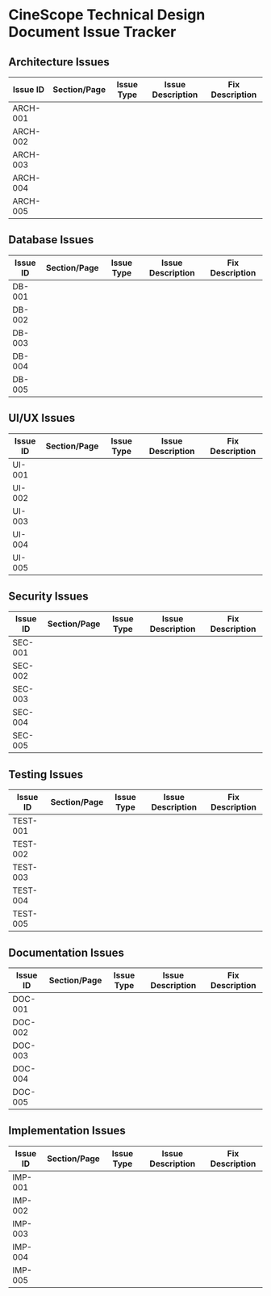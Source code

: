 # CineScope Technical Design Document Issue Tracker


## Architecture Issues

| Issue ID | Section/Page | Issue Type | Issue Description | Fix Description |
|----------|--------------|------------|-------------------|----------------|
| ARCH-001 |              |            |                   |                |
| ARCH-002 |              |            |                   |                |
| ARCH-003 |              |            |                   |                |
| ARCH-004 |              |            |                   |                |
| ARCH-005 |              |            |                   |                |











## Database Issues

| Issue ID | Section/Page | Issue Type | Issue Description | Fix Description |
|----------|--------------|------------|-------------------|----------------|
| DB-001   |              |            |                   |                |
| DB-002   |              |            |                   |                |
| DB-003   |              |            |                   |                |
| DB-004   |              |            |                   |                |
| DB-005   |              |            |                   |                |











## UI/UX Issues

| Issue ID | Section/Page | Issue Type | Issue Description | Fix Description |
|----------|--------------|------------|-------------------|----------------|
| UI-001   |              |            |                   |                |
| UI-002   |              |            |                   |                |
| UI-003   |              |            |                   |                |
| UI-004   |              |            |                   |                |
| UI-005   |              |            |                   |                |











## Security Issues

| Issue ID | Section/Page | Issue Type | Issue Description | Fix Description |
|----------|--------------|------------|-------------------|----------------|
| SEC-001  |              |            |                   |                |
| SEC-002  |              |            |                   |                |
| SEC-003  |              |            |                   |                |
| SEC-004  |              |            |                   |                |
| SEC-005  |              |            |                   |                |











## Testing Issues

| Issue ID | Section/Page | Issue Type | Issue Description | Fix Description |
|----------|--------------|------------|-------------------|----------------|
| TEST-001 |              |            |                   |                |
| TEST-002 |              |            |                   |                |
| TEST-003 |              |            |                   |                |
| TEST-004 |              |            |                   |                |
| TEST-005 |              |            |                   |                |











## Documentation Issues

| Issue ID | Section/Page | Issue Type | Issue Description | Fix Description |
|----------|--------------|------------|-------------------|----------------|
| DOC-001  |              |            |                   |                |
| DOC-002  |              |            |                   |                |
| DOC-003  |              |            |                   |                |
| DOC-004  |              |            |                   |                |
| DOC-005  |              |            |                   |                |











## Implementation Issues

| Issue ID | Section/Page | Issue Type | Issue Description | Fix Description |
|----------|--------------|------------|-------------------|----------------|
| IMP-001  |              |            |                   |                |
| IMP-002  |              |            |                   |                |
| IMP-003  |              |            |                   |                |
| IMP-004  |              |            |                   |                |
| IMP-005  |              |            |                   |                |
